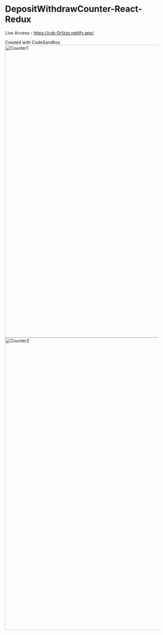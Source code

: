 # DepositWithdrawCounter-React-Redux



Live Access - https://csb-0rfzzs.netlify.app/



Created with CodeSandbox
<img width="960" alt="Counter1" src="https://user-images.githubusercontent.com/65712411/160149046-635c9697-9ec3-4885-8808-6d21ddb98cb5.PNG">
<img width="960" alt="Counter2" src="https://user-images.githubusercontent.com/65712411/160149053-b02acc66-ad5b-40b4-b940-dca22485cef3.PNG">

